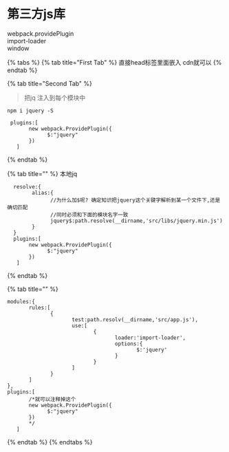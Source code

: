# 第三方js库

webpack.providePlugin  
import-loader  
window

{% tabs %}
{% tab title="First Tab" %}
直接head标签里面嵌入 cdn就可以
{% endtab %}

{% tab title="Second Tab" %}
> 把jq 注入到每个模块中

```text
npm i jquery -S
```

```text
 plugins:[
       new webpack.ProvidePlugin({
             $:"jquery"
       })
   ]
```
{% endtab %}

{% tab title="" %}
本地jq

```text
  resolve:{
        alias:{
              //为什么加$呢? 确定知识把jquery这个关键字解析到某一个文件下,还是确切匹配
              //同时必须和下面的模块名字一致
              jquery$:path.resolve(__dirname,'src/libs/jquery.min.js')
        }
  }
  plugins:[
       new webpack.ProvidePlugin({
             $:"jquery"
       })
   ]
```
{% endtab %}

{% tab title="" %}
```text
modules:{ 
       rules:[
              {
                     test:path.resolv(__dirname,'src/app.js'),
                     use:[
                            {
                                   loader:'import-loader',
                                   options:{
                                          $:'jquery'
                                   }
                            }
                     ]
              }
       ]
},
plugins:[
       /*就可以注释掉这个
       new webpack.ProvidePlugin({
             $:"jquery"
       })
       */
   ]
```
{% endtab %}
{% endtabs %}

## 

